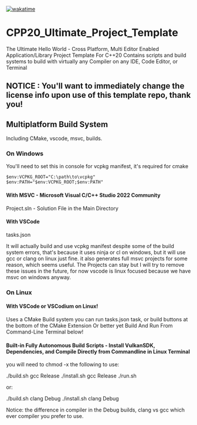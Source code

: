 [![wakatime](https://wakatime.com/badge/user/17eacdf5-0954-4233-89e5-cf09a2e230eb/project/f493991c-890e-48ab-9625-4bdd1e9e68c7.svg)](https://wakatime.com/badge/user/17eacdf5-0954-4233-89e5-cf09a2e230eb/project/f493991c-890e-48ab-9625-4bdd1e9e68c7)

# CPP20_Ultimate_Project_Template
The Ultimate Hello World - Cross Platform, Multi Editor Enabled Application/Library Project Template For C++20
Contains scripts and build systems to build with virtually any Compiler on any IDE, Code Editor, or Terminal


## NOTICE : You'll want to immediately change the license info upon use of this template repo, thank you!



## Multiplatform Build System
Including CMake, vscode, msvc, builds.





### On Windows

You'll need to set this in console for vcpkg manifest, it's required for cmake
```batch
$env:VCPKG_ROOT="C:\path\to\vcpkg"
$env:PATH="$env:VCPKG_ROOT;$env:PATH"
```




#### With MSVC - Microsoft Visual C/C++ Studio 2022 Community

Project.sln - Solution File in the Main Directory



#### With VSCode
tasks.json

It will actually build and use vcpkg manifest despite some of the build system errors, that's because it uses ninja or cl on windows,
but it will use gcc or clang on linux just fine. it also generates full msvc projects for some reason, which seems useful. The Projects
can stay but I will try to remove these issues in the future, for now vscode is linux focused because we have msvc on windows anyway.



### On Linux




#### With VSCode or VSCodium on Linux!
Uses a CMake Build system you can run tasks.json task, or build buttons at the bottom of the CMake Extension
Or better yet Build And Run From Command-Line Terminal below!




#### Built-in Fully Autonomous Build Scripts - Install VulkanSDK, Dependencies, and Compile Directly from Commandline in Linux Terminal
you will need to chmod -x the following to use:

./build.sh gcc Release
./install.sh gcc Release
./run.sh

or:

./build.sh clang Debug
./install.sh clang Debug


Notice: the difference in compiler in the Debug builds, clang vs gcc which ever compiler you prefer to use.
